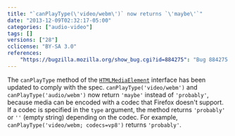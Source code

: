 ```yaml
---
title: "`canPlayType(\'video/webm\')` now returns `\'maybe\'`"
date: "2013-12-09T02:32:17-05:00"
categories: ["audio-video"]
tags: []
versions: ["28"]
cclicense: "BY-SA 3.0"
references:
    "https://bugzilla.mozilla.org/show_bug.cgi?id=884275": "Bug 884275 – canPlayType(\'video/webm\') should report \'maybe\' instead of \'probably\'"
---
```

The `canPlayType` method of the [`HTMLMediaElement`](https://developer.mozilla.org/en-US/docs/Web/API/HTMLMediaElement) interface has been updated to comply with the spec. `canPlayType('video/webm')` and `canPlayType('audio/webm')` now return `'maybe'` instead of `'probably'`, because media can be encoded with a codec that Firefox doesn't support. If a codec is specified in the `type` argument, the method returns `'probably'` or `''` (empty string) depending on the codec. For example, `canPlayType('video/webm; codecs=vp8')` returns `'probably'`.
